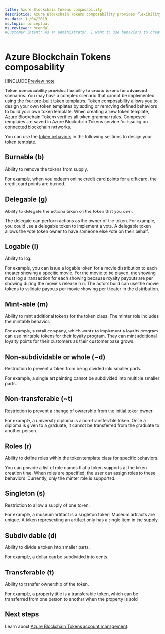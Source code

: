 ```yaml
---
title: Azure Blockchain Tokens composability
description: Azure Blockchain Tokens composability provides flexibility to create tokens for advanced scenarios.
ms.date: 11/04/2019
ms.topic: conceptual
ms.reviewer: brendal
#Customer intent: As an administrator, I want to use behaviors to create a token for my solution.
---
```


# Azure Blockchain Tokens composability

[!INCLUDE [Preview note](./includes/preview.md)]

Token composability provides flexibility to create tokens for advanced scenarios. ​You may have a complex scenario that cannot be implemented using the [four pre-built token templates](templates.md#base-token-types). Token composability allows you to design your own token templates by adding or removing defined behaviors to build your own token template. 
When creating a new token template, Azure Blockchain Tokens verifies all token grammar rules. Composed templates are saved in Azure Blockchain Tokens service for issuing on connected blockchain networks.

You can use the [token behaviors](templates.md#token-behaviors) in the following sections to design your token template.

## Burnable (b)

Ability to remove the tokens from supply.

For example, when you redeem online credit card points for a gift card, the credit card points are burned.

## Delegable (g)

Ability to delegate the actions taken on the token that you own.

The delegate can perform actions as the owner of the token. For example, you could use a delegable token to implement a vote. A delegable token allows the vote token owner to have someone else vote on their behalf.

## Logable (l)

Ability to log.

For example, you can issue a logable token for a movie distribution to each theater showing a specific movie. For the movie to be played, the showing must log a transaction for each showing because royalty payouts are per showing during the movie's release run. The actors build can use the movie tokens to validate payouts per movie showing per theater in the distribution.

## Mint-able (m)

Ability to mint additional tokens for the token class. The minter role includes the mintable behavior.

For example, a retail company, which wants to implement a loyalty program can use mintable tokens for their loyalty program. They can mint additional loyalty points for their customers as their customer base grows.  

## Non-subdividable or whole (~d)

Restriction to prevent a token from being divided into smaller parts.

For example, a single art painting cannot be subdivided into multiple smaller parts. 

## Non-transferable (~t)

Restriction to prevent a change of ownership from the initial token owner.

For example, a university diploma is a non-transferable token. Once a diploma is given to a graduate, it cannot be transferred from the graduate to another person.

## Roles (r)

Ability to define roles within the token template class for specific behaviors.

You can provide a list of role names that a token supports at the token creation time. When roles are specified, the user can assign roles to these behaviors. Currently, only the minter role is supported.

## Singleton (s)

Restriction to allow a supply of one token.

For example, a museum artifact is a singleton token. Museum artifacts are unique. A token representing an artifact only has a single item in the supply.

## Subdividable (d)

Ability to divide a token into smaller parts.

For example, a dollar can be subdivided into cents.

## Transferable (t)

Ability to transfer ownership of the token.

For example, a property title is a transferable token, which can be transferred from one person to another when the property is sold.

## Next steps

Learn about [Azure Blockchain Tokens account management](account-management.md).
